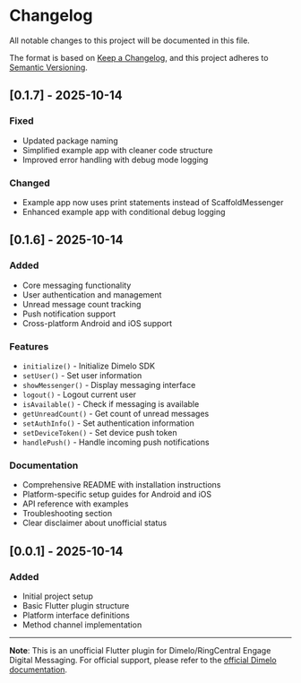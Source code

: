 # Changelog

All notable changes to this project will be documented in this file.

The format is based on [Keep a Changelog](https://keepachangelog.com/en/1.0.0/),
and this project adheres to [Semantic Versioning](https://semver.org/spec/v2.0.0.html).

## [0.1.7] - 2025-10-14

### Fixed
- Updated package naming
- Simplified example app with cleaner code structure
- Improved error handling with debug mode logging

### Changed
- Example app now uses print statements instead of ScaffoldMessenger
- Enhanced example app with conditional debug logging

## [0.1.6] - 2025-10-14

### Added
- Core messaging functionality
- User authentication and management
- Unread message count tracking
- Push notification support
- Cross-platform Android and iOS support

### Features
- `initialize()` - Initialize Dimelo SDK
- `setUser()` - Set user information
- `showMessenger()` - Display messaging interface
- `logout()` - Logout current user
- `isAvailable()` - Check if messaging is available
- `getUnreadCount()` - Get count of unread messages
- `setAuthInfo()` - Set authentication information
- `setDeviceToken()` - Set device push token
- `handlePush()` - Handle incoming push notifications

### Documentation
- Comprehensive README with installation instructions
- Platform-specific setup guides for Android and iOS
- API reference with examples
- Troubleshooting section
- Clear disclaimer about unofficial status

## [0.0.1] - 2025-10-14

### Added
- Initial project setup
- Basic Flutter plugin structure
- Platform interface definitions
- Method channel implementation

---

**Note**: This is an unofficial Flutter plugin for Dimelo/RingCentral Engage Digital Messaging. 
For official support, please refer to the [official Dimelo documentation](https://mobile-messaging.dimelo.com/).